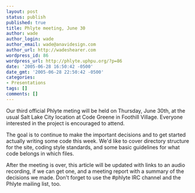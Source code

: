 ```yaml
---
layout: post
status: publish
published: true
title: Phlyte meeting, June 30
author: wade
author_login: wade
author_email: wade@anavidesign.com
author_url: http://wadeshearer.com
wordpress_id: 86
wordpress_url: http://phlyte.uphpu.org/?p=86
date: '2005-06-28 16:50:42 -0500'
date_gmt: '2005-06-28 22:50:42 -0500'
categories:
- Presentations
tags: []
comments: []
---
```

<p>Our third official Phlyte meting will be held on Thursday, June 30th, at the usual Salt Lake City location at Code Greene in Foothill Village. Everyone interested in the project is encouraged to attend.</p>
<p>The goal is to continue to make the important decisions and to get started actually writing some code this week. We'd like to cover directory structure for the site, coding style standards, and some basic guidelines for what code belongs in which files.</p>
<p>After the meeting is over, this article will be updated with links to an audio recording, if we can get one, and a meeting report with a summary of the decisions we made. Don't forget to use the #phlyte IRC channel and the Phlyte mailing list, too.</p>
